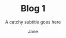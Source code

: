 ---
layout: post-with-sidebar
title: Blog 1
subtitle: A catchy subtitle goes here
sidebar-title: Blog 1
description: >-
    Neque porro quisquam est, qui dolorem ipsum quia dolor sit amet, consectetur, adipisci velit, sed quia non numquam eius modi tempora incidunt ut labore et dolore magnam aliquam quaerat voluptatem.
author: Jane
read: 5 min
featured: true
categories:
    - category 1
    - stories
featured_image: /images/
seo:
    title: Blog 1 | Your Website
    description: >-
        Neque porro quisquam est, qui dolorem ipsum quia dolor sit amet, consectetur, adipisci velit, sed quia non numquam eius modi tempora incidunt ut labore et dolore magnam aliquam quaerat voluptatem.
    social_image:
    keywords: 
    hide-from-google: true
---